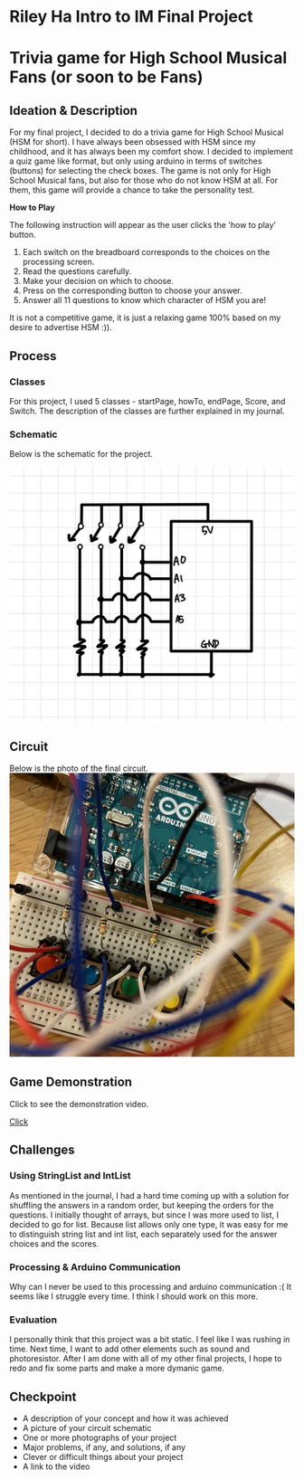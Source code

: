 # Riley Ha Intro to IM Final Project

# Trivia game for High School Musical Fans (or soon to be Fans)

## Ideation & Description

For my final project, I decided to do a trivia game for High School Musical (HSM for short). I have always been obsessed with HSM since my childhood, and it has always been my comfort show. I decided to implement a quiz game like format, but only using arduino in terms of switches (buttons) for selecting the check boxes. 
The game is not only for High School Musical fans, but also for those who do not know HSM at all. For them, this game will provide a chance to take the personality test.

**How to Play**

The following instruction will appear as the user clicks the 'how to play' button. 

1. Each switch on the breadboard corresponds to the choices on the processing screen.
2. Read the questions carefully.
3. Make your decision on which to choose.
4. Press on the corresponding button to choose your answer.
5. Answer all 11 questions to know which character of HSM you are!

It is not a competitive game, it is just a relaxing game 100% based on my desire to advertise HSM :)). 

## Process

### Classes
For this project, I used 5 classes - startPage, howTo, endPage, Score, and Switch.
The description of the classes are further explained in my journal.

### Schematic 

Below is the schematic for the project.

![](Images/schematic.png)

## Circuit

Below is the photo of the final circuit.
![](Images/circuit.png)


## Game Demonstration  

Click to see the demonstration video. 

[Click](https://youtu.be/X1lIdxWAabE)


## Challenges

### Using StringList and IntList

As mentioned in the journal, I had a hard time coming up with a solution for shuffling the answers in a random order, but keeping the orders for the questions. 
I initially thought of arrays, but since I was more used to list, I decided to go for list. Because list allows only one type, it was easy for me to distinguish string list and int list, each separately used for the answer choices and the scores. 

### Processing & Arduino Communication

Why can I never be used to this processing and arduino communication :(
It seems like I struggle every time. I think I should work on this more. 

### Evaluation

I personally think that this project was a bit static. I feel like I was rushing in time. Next time, I want to add other elements such as sound and photoresistor. After I am done with all of my other final projects, I hope to redo and fix some parts and make a more dymanic game.

## Checkpoint

- A description of your concept and how it was achieved
- A picture of your circuit schematic
- One or more photographs of your project
- Major problems, if any, and solutions, if any
- Clever or difficult things about your project
- A link to the video
